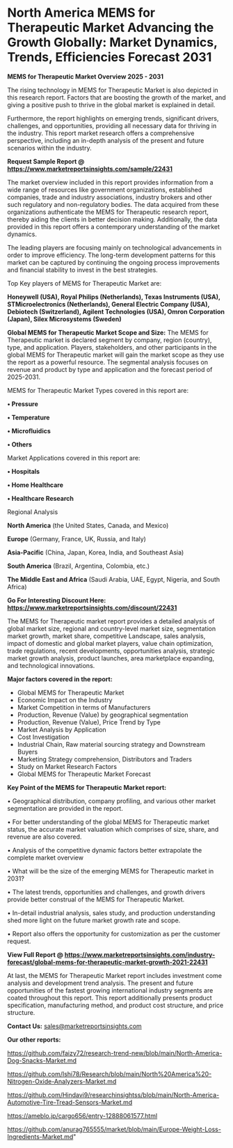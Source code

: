 # North America MEMS for Therapeutic Market Advancing the Growth Globally: Market Dynamics, Trends, Efficiencies Forecast 2031

<Strong> MEMS for Therapeutic Market Overview 2025 - 2031</strong>

The rising technology in MEMS for Therapeutic Market is also depicted in this research report. Factors that are boosting the growth of the market, and giving a positive push to thrive in the global market is explained in detail.

Furthermore, the report highlights on emerging trends, significant drivers, challenges, and opportunities, providing all necessary data for thriving in the industry. This report market research offers a comprehensive perspective, including an in-depth analysis of the present and future scenarios within the industry.

<strong>Request Sample Report @ <a href=https://www.marketreportsinsights.com/sample/22431>https://www.marketreportsinsights.com/sample/22431</a></strong>

The market overview included in this report provides information from a wide range of resources like government organizations, established companies, trade and industry associations, industry brokers and other such regulatory and non-regulatory bodies. The data acquired from these organizations authenticate the MEMS for Therapeutic research report, thereby aiding the clients in better decision making. Additionally, the data provided in this report offers a contemporary understanding of the market dynamics.

The leading players are focusing mainly on technological advancements in order to improve efficiency. The long-term development patterns for this market can be captured by continuing the ongoing process improvements and financial stability to invest in the best strategies.

Top Key players of MEMS for Therapeutic Market are:

<strong>Honeywell (USA), Royal Philips (Netherlands), Texas Instruments (USA), STMicroelectronics (Netherlands), General Electric Company (USA), Debiotech (Switzerland), Agilent Technologies (USA), Omron Corporation (Japan), Silex Microsystems (Sweden)</strong>

<strong><b>Global MEMS for Therapeutic Market Scope and Size:</b></strong>
The MEMS for Therapeutic market is declared segment by company, region (country), type, and application. Players, stakeholders, and other participants in the global MEMS for Therapeutic market will gain the market scope as they use the report as a powerful resource. The segmental analysis focuses on revenue and product by type and application and the forecast period of 2025-2031.

MEMS for Therapeutic Market Types covered in this report are:

<strong>• Pressure

• Temperature

• Microfluidics

• Others</strong>

Market Applications covered in this report are:

<strong>• Hospitals

• Home Healthcare

• Healthcare Research</strong> 

Regional Analysis

<strong>North America</strong> (the United States, Canada, and Mexico)

<strong>Europe</strong> (Germany, France, UK, Russia, and Italy)

<strong>Asia-Pacific</strong> (China, Japan, Korea, India, and Southeast Asia)

<strong>South America</strong> (Brazil, Argentina, Colombia, etc.)

<strong>The Middle East and Africa</strong> (Saudi Arabia, UAE, Egypt, Nigeria, and South Africa)

<strong>Go For Interesting Discount Here: <a href=https://www.marketreportsinsights.com/discount/22431>https://www.marketreportsinsights.com/discount/22431</a></strong>

The MEMS for Therapeutic market report provides a detailed analysis of global market size, regional and country-level market size, segmentation market growth, market share, competitive Landscape, sales analysis, impact of domestic and global market players, value chain optimization, trade regulations, recent developments, opportunities analysis, strategic market growth analysis, product launches, area marketplace expanding, and technological innovations.

<strong><b>Major factors covered in the report:</b></strong>
<ul>
  <li>Global MEMS for Therapeutic Market </li>
  <li>Economic Impact on the Industry</li>
  <li>Market Competition in terms of Manufacturers</li>
  <li>Production, Revenue (Value) by geographical segmentation</li>
  <li>Production, Revenue (Value), Price Trend by Type</li>
  <li>Market Analysis by Application</li>
  <li>Cost Investigation</li>
  <li>Industrial Chain, Raw material sourcing strategy and Downstream Buyers</li>
  <li>Marketing Strategy comprehension, Distributors and Traders</li>
  <li>Study on Market Research Factors</li>
  <li>Global MEMS for Therapeutic Market Forecast</li>
</ul>

<strong><b>Key Point of the MEMS for Therapeutic Market report:</b></strong>

• Geographical distribution, company profiling, and various other market segmentation are provided in the report.

• For better understanding of the global MEMS for Therapeutic market status, the accurate market valuation which comprises of size, share, and revenue are also covered.

• Analysis of the competitive dynamic factors better extrapolate the complete market overview

• What will be the size of the emerging MEMS for Therapeutic market in 2031?

• The latest trends, opportunities and challenges, and growth drivers provide better construal of the MEMS for Therapeutic Market.

• In-detail industrial analysis, sales study, and production understanding shed more light on the future market growth rate and scope.

• Report also offers the opportunity for customization as per the customer request.

<strong><b>View Full Report @ <a href=https://www.marketreportsinsights.com/industry-forecast/global-mems-for-therapeutic-market-growth-2021-22431>https://www.marketreportsinsights.com/industry-forecast/global-mems-for-therapeutic-market-growth-2021-22431</a></b></strong>


At last, the MEMS for Therapeutic Market report includes investment come analysis and development trend analysis. The present and future opportunities of the fastest growing international industry segments are coated throughout this report. This report additionally presents product specification, manufacturing method, and product cost structure, and price structure.

<strong>Contact Us:</strong>
sales@marketreportsinsights.com

<strong>Our other reports:</strong>

<a href=https://github.com/faizy72/research-trend-new/blob/main/North-America-Dog-Snacks-Market.md>https://github.com/faizy72/research-trend-new/blob/main/North-America-Dog-Snacks-Market.md</a>

<a href=https://github.com/Ishi78/Research/blob/main/North%20America%20-Nitrogen-Oxide-Analyzers-Market.md>https://github.com/Ishi78/Research/blob/main/North%20America%20-Nitrogen-Oxide-Analyzers-Market.md</a>

<a href=https://github.com/Hindavi9/researchinsightss/blob/main/North-America-Automotive-Tire-Tread-Sensors-Market.md>https://github.com/Hindavi9/researchinsightss/blob/main/North-America-Automotive-Tire-Tread-Sensors-Market.md</a>

<a href=https://ameblo.jp/cargo656/entry-12888061577.html>https://ameblo.jp/cargo656/entry-12888061577.html</a>

<a href=https://github.com/anurag765555/market/blob/main/Europe-Weight-Loss-Ingredients-Market.md>https://github.com/anurag765555/market/blob/main/Europe-Weight-Loss-Ingredients-Market.md</a>"
